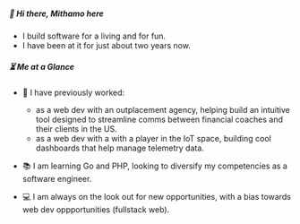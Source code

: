 ##### :wave: Hi there, Mithamo here

- I build software for a living and for fun.
- I have been at it for just about two years now.

##### :hourglass_flowing_sand: Me at a Glance

- :construction_worker: I have previously worked:
  - as a web dev with an outplacement agency, helping build an intuitive tool designed to streamline comms between financial coaches and their clients in the US.
  - as a web dev with a with a player in the IoT space, building cool dashboards that help manage telemetry data.

- :books: I am learning Go and PHP, looking to diversify my competencies as a software engineer.

- :computer: I am always on the look out for new opportunities, with a bias towards web dev oppportunities (fullstack web).

